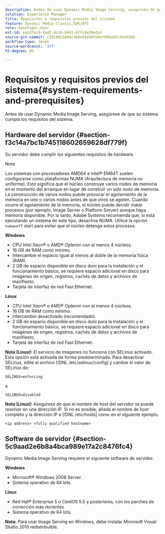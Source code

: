 ```yaml
---
description: Antes de usar Dynamic Media Image Serving, asegúrese de que su sistema cumpla los requisitos del sistema.
solution: Experience Manager
title: Requisitos y requisitos previos del sistema
feature: Dynamic Media Classic,SDK/API
role: Developer,User
exl-id: ea2dfec9-0a42-4ccb-8442-6f7c4a39eda1
source-git-commit: c58199c5884c368e92e50fe0ef9d6ad523e36266
workflow-type: tm+mt
source-wordcount: '377'
ht-degree: 0%

---
```


# Requisitos y requisitos previos del sistema{#system-requirements-and-prerequisites}

Antes de usar Dynamic Media Image Serving, asegúrese de que su sistema cumpla los requisitos del sistema.

## Hardware del servidor {#section-f3c14a7bc1b745118602659628df779f}

Su servidor debe cumplir los siguientes requisitos de hardware.

>[!NOTE]
>
>Los sistemas con procesadores AMD64 e Intel® EM64T suelen configurarse como plataformas NUMA (Arquitectura de memoria no uniforme). Esto significa que el núcleo construye varios nodos de memoria en el momento del arranque en lugar de construir un solo nodo de memoria. La construcción de varios nodos puede provocar el agotamiento de la memoria en uno o varios nodos antes de que otros se agoten. Cuando ocurre el agotamiento de la memoria, el núcleo puede decidir matar procesos (por ejemplo, Image Server o Platform Server) aunque haya memoria disponible. Por lo tanto, Adobe Systems recomienda que, si está ejecutando un sistema de este tipo, desactive NUMA. Utilice la opción `numa=off` start para evitar que el núcleo detenga estos procesos.

**Windows**

* CPU Intel Xeon® o AMD® Opteron con al menos 4 núcleos.
* 16 GB de RAM como mínimo.
* Intercambie el espacio igual al menos al doble de la memoria física (RAM).
* 2 GB de espacio disponible en disco duro para la instalación y el funcionamiento básico, se requiere espacio adicional en disco para imágenes de origen, registros, cachés de datos y archivos de manifiesto.
* Tarjeta de interfaz de red Fast Ethernet.

**Linux**

* CPU Intel Xeon® o AMD® Opteron con al menos 4 núcleos.
* 16 GB de RAM como mínimo.
* Intercambio desactivado (recomendado).
* 2 GB de espacio disponible en disco duro para la instalación y el funcionamiento básico, se requiere espacio adicional en disco para imágenes de origen, registros, cachés de datos y archivos de manifiesto.
* Tarjeta de interfaz de red Fast Ethernet.

**Nota (Linux):**  El servicio de imágenes no funciona con SELinux activado. Esta opción está activada de forma predeterminada. Para desactivar SELinux, edite el archivo [!DNL /etc/selinux/config] y cambie el valor de SELinux de:

`SELINUX=enforcing`

a

`SELINUX=disabled`

**Nota (Linux):** Asegúrese de que el nombre de host del servidor se puede resolver en una dirección IP. Si no es posible, añada el nombre de host completo y la dirección IP a [!DNL /etc/hosts] como en el siguiente ejemplo.

`<ip address> <fully qualified hostname>`

## Software de servidor {#section-5c9aad2e6b8a4bca989e17a2c8476fc4}

Dynamic Media Image Serving requiere el siguiente software de servidor.

**Windows**

* Microsoft® Windows 2008 Server.
* Sistema operativo de 64 bits.

**Linux**

* Red Hat® Enterprise 5 o CentOS 5.5 y posteriores, con los parches de corrección más recientes.
* Sistema operativo de 64 bits.

**Nota:** Para usar Image Serving en Windows, debe instalar Microsoft Visual Studio 2010 redistribuible.
